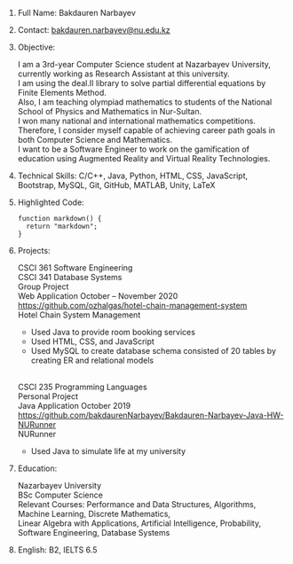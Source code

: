 1.  Full Name: Bakdauren Narbayev

2.  Contact: bakdauren.narbayev@nu.edu.kz

3.  Objective: 

    I am a 3rd-year Computer Science student at Nazarbayev University, currently working as Research Assistant at this university.  
    I am using the deal.II library to solve partial differential equations by Finite Elements Method.  
    Also, I am teaching olympiad mathematics to students of the National School of Physics and Mathematics in Nur-Sultan.  
    I won many national and international mathematics competitions.  
    Therefore, I consider myself capable of achieving career path goals in both Computer Science and Mathematics.  
    I want to be a Software Engineer to work on the gamification of education using Augmented Reality and Virtual Reality Technologies.  
    
4.  Technical Skills: C/C++, Java, Python, HTML, CSS, JavaScript, Bootstrap, MySQL, Git, GitHub, MATLAB, Unity, LaTeX

5.  Highlighted Code:
    ```
    function markdown() {
      return "markdown";
    }
    ```
    
6.  Projects:

    CSCI 361 Software Engineering  
    CSCI 341 Database Systems  
    Group Project  
    Web Application	October – November 2020  
    <https://github.com/ozhalgas/hotel-chain-management-system>  
    Hotel Chain System Management    
    * Used Java to provide room booking services  
    * Used HTML, CSS, and JavaScript  
    * Used MySQL to create database schema consisted of 20 tables by creating ER and relational models  
    
    <br>
    
    CSCI 235 Programming Languages  
    Personal Project  
    Java Application	October 2019  
    <https://github.com/bakdaurenNarbayev/Bakdauren-Narbayev-Java-HW-NURunner>   
    NURunner  
    * Used Java to simulate life at my university  

7.  Education: 

    Nazarbayev University  
    BSc Computer Science  
    Relevant Courses: Performance and Data Structures, Algorithms, Machine Learning, Discrete Mathematics,   
                      Linear Algebra with Applications, Artificial Intelligence, Probability, Software Engineering, Database Systems  

8.  English: B2, IELTS 6.5

